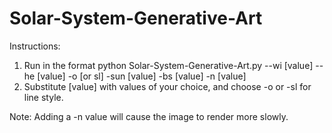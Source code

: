 # Solar-System-Generative-Art

Instructions:
1) Run in the format python Solar-System-Generative-Art.py --wi [value] --he [value] -o [or sl] -sun [value] -bs [value] -n [value]
2) Substitute [value] with values of your choice, and choose -o or -sl for line style.

Note: Adding a -n value will cause the image to render more slowly.
